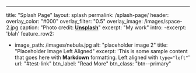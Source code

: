---
title: "Splash Page"
layout: splash
permalink: /splash-page/
header:
    overlay_color: "#000"
    overlay_filter: "0.5"
    overlay_image: /images/space-2.jpg
    caption: "Photo credit: [**Unsplash**](hhtps://unsplash.com)"
excerpt: "My work"
intro:
    -excerpt: 'blah'
feature_row2:
  - image_path: /images/nebula.jpg
    alt: "placeholder image 2"
    title: "Placeholder Image Left Aligned"
    excerpt: 'This is some sample content that goes here with **Markdown** formatting. Left aligned with `type="left"`'
    url: "#test-link"
    btn_label: "Read More"
    btn_class: "btn--primary"


